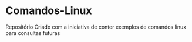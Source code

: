 # Comandos-Linux
Repositório Criado com a iniciativa de conter exemplos de comandos linux para consultas futuras 
